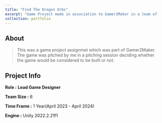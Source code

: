 ```yaml
---
title: "Find The Dragon Orbs"
excerpt: "Game Project made in association to Gamer2Maker in a team of 6.<br/>I Worked as the lead game designer<img src='https://github.com/SSJAbatron/Portfolio/blob/main/images/gif_2.gif'/>"
collection: portfolio
---
```



## About
> This was a game project assignmet which was part of Gamer2Maker.
> The game was pitched by me in a pitching session deciding whether the game would be considered to be built or not.

## Project Info
__Role :__ **Lead Game Designer**

__Team Size :__ 6

__Time Frame :__ 1 Year(April 2023 - April 2024)

__Engine :__ Unity 2022.2.21f1



